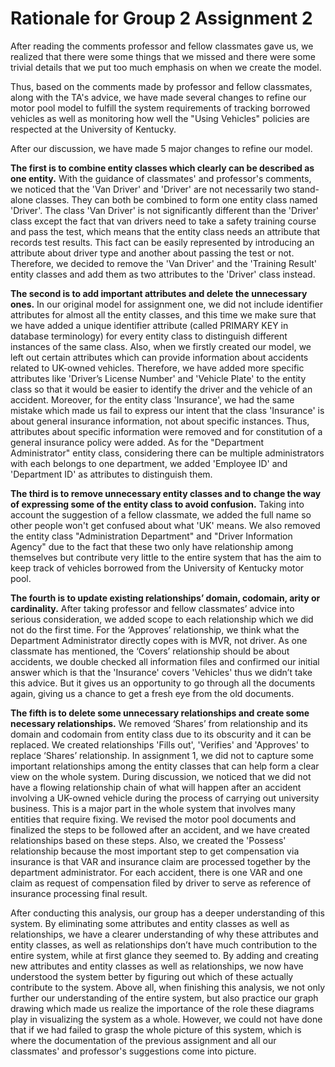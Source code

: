 # Rationale for Group 2 Assignment 2

After reading the comments professor and fellow classmates gave us, we realized that there were some things that we missed and there were some trivial details that we put too much emphasis on when we create the model.

Thus, based on the comments made by professor and fellow classmates, along with the TA's advice, we have made several changes to refine our motor pool model to fulfill the system requirements of tracking borrowed vehicles as well as monitoring how well the "Using Vehicles" policies are respected at the University of Kentucky.

After our discussion, we have made 5 major changes to refine our model.

**The first is to combine entity classes which clearly can be described as one entity.** With the guidance of classmates' and professor's comments, we noticed that the 'Van Driver' and 'Driver' are not necessarily two stand-alone classes. They can both be combined to form one entity class named 'Driver'. The class 'Van Driver' is not significantly different than the 'Driver' class except the fact that van drivers need to take a safety training course and pass the test, which means that the entity class needs an attribute that records test results. This fact can be easily represented by introducing an attribute about driver type and another about passing the test or not. Therefore, we decided to remove the 'Van Driver' and the 'Training Result' entity classes and add them as two attributes to the 'Driver' class instead.

**The second is to add important attributes and delete the unnecessary ones.** In our original model for assignment one, we did not include identifier attributes for almost all the entity classes, and this time we make sure that we have added a unique identifier attribute (called PRIMARY KEY in database terminology) for every entity class to distinguish different instances of the same class. Also, when we firstly created our model, we left out certain attributes which can provide information about accidents related to UK-owned vehicles. Therefore, we have added more specific attributes like 'Driver’s License Number' and 'Vehicle Plate' to the entity class so that it would be easier to identify the driver and the vehicle of an accident. Moreover, for the entity class 'Insurance', we had the same mistake which made us fail to express our intent that the class 'Insurance' is about general insurance information, not about specific instances. Thus, attributes about specific information were removed and for constitution of a general insurance policy were added. As for the "Department Administrator" entity class, considering there can be multiple administrators with each belongs to one department, we added 'Employee ID' and 'Department ID' as attributes to distinguish them.

**The third is to remove unnecessary entity classes and to change the way of expressing some of the entity class to avoid confusion.** Taking into account the suggestion of a fellow classmate, we added the full name so other people won't get confused about what 'UK' means. We also removed the entity class "Administration Department" and "Driver Information Agency" due to the fact that these two only have relationship among themselves but contribute very little to the entire system that has the aim to keep track of vehicles borrowed from the University of Kentucky motor pool.

**The fourth is to update existing relationships’ domain, codomain, arity or cardinality.** After taking professor and fellow classmates’ advice into serious consideration, we added scope to each relationship which we did not do the first time.  For the ‘Approves’ relationship, we think what the Department Administrator directly copes with is MVR, not driver. As one classmate has mentioned, the ‘Covers’ relationship should be about accidents, we double checked all information files and confirmed our initial answer which is that the 'Insurance' covers 'Vehicles' thus we didn’t take this advice. But it gives us an opportunity to go through all the documents again, giving us a chance to get a fresh eye from the old documents.

**The fifth is to delete some unnecessary relationships and create some necessary relationships.** We removed ‘Shares’ from relationship and its domain and codomain from entity class due to its obscurity and it can be replaced. We created relationships 'Fills out', 'Verifies' and 'Approves' to replace ‘Shares’ relationship. In assignment 1, we did not to capture some important relationships among the entity classes that can help form a clear view on the whole system. During discussion, we noticed that we did not have a flowing relationship chain of what will happen after an accident involving a UK-owned vehicle during the process of carrying out university business. This is a major part in the whole system that involves many entities that require fixing. We revised the motor pool documents and finalized the steps to be followed after an accident, and we have created relationships based on these steps. Also, we created the 'Possess' relationship because the most important step to get compensation via insurance is that VAR and insurance claim are processed together by the department administrator. For each accident, there is one VAR and one claim as request of compensation filed by driver to serve as reference of insurance processing final result. 

After conducting this analysis, our group has a deeper understanding of this system. By eliminating some attributes and entity classes as well as relationships, we have a clearer understanding of why these attributes and entity classes, as well as relationships don’t have much contribution to the entire system, while at first glance they seemed to. By adding and creating new attributes and entity classes as well as relationships, we now have understood the system better by figuring out which of these actually contribute to the system. Above all, when finishing this analysis, we not only further our understanding of the entire system, but also practice our graph drawing which made us realize the importance of the role these diagrams play in visualizing the system as a whole. However, we could not have done that if we had failed to grasp the whole picture of this system, which is where the documentation of the previous assignment and all our classmates' and professor's suggestions come into picture.
